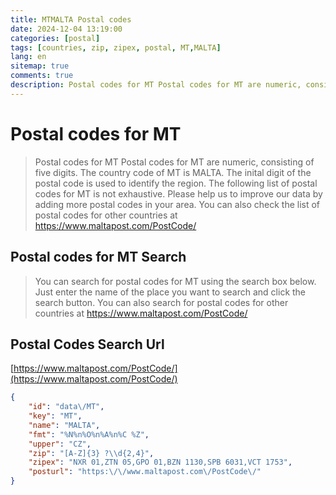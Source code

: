 ```yaml
---
title: MTMALTA Postal codes 
date: 2024-12-04 13:19:00
categories: [postal]
tags: [countries, zip, zipex, postal, MT,MALTA]
lang: en
sitemap: true
comments: true
description: Postal codes for MT Postal codes for MT are numeric, consisting of five digits. The country code of MT is MALTA. The inital digit of the postal code is used to identify the region. The following list of postal codes for MT is not exhaustive. Please help us to improve our data by adding more postal codes in your area. You can also check the list of postal codes for other countries at https://www.maltapost.com/PostCode/
---
```


# Postal codes for MT
> Postal codes for MT Postal codes for MT are numeric, consisting of five digits. The country code of MT is MALTA. The inital digit of the postal code is used to identify the region. The following list of postal codes for MT is not exhaustive. Please help us to improve our data by adding more postal codes in your area. You can also check the list of postal codes for other countries at https://www.maltapost.com/PostCode/

## Postal codes for MT Search 
> You can search for postal codes for MT using the search box below. Just enter the name of the place you want to search and click the search button. You can also search for postal codes for other countries at https://www.maltapost.com/PostCode/

## Postal Codes Search Url

[https://www.maltapost.com/PostCode/](https://www.maltapost.com/PostCode/)
```json
{
    "id": "data\/MT",
    "key": "MT",
    "name": "MALTA",
    "fmt": "%N%n%O%n%A%n%C %Z",
    "upper": "CZ",
    "zip": "[A-Z]{3} ?\\d{2,4}",
    "zipex": "NXR 01,ZTN 05,GPO 01,BZN 1130,SPB 6031,VCT 1753",
    "posturl": "https:\/\/www.maltapost.com\/PostCode\/"
}
```
